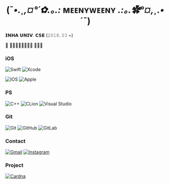 <div align="center">

# (¯*•.¸,¤°´✿.｡.:* ᴍᴇᴇɴʏᴡᴇᴇɴʏ *.:｡.✿°¤,¸.•*´¯)

</div>

𝗜𝗡𝗛𝗔 𝗨𝗡𝗜𝗩. 𝗖𝗦𝗘 (𝟸𝟶𝟷𝟾. 𝟶𝟹 ~)

 𝘀𝘁𝘂𝗱𝘆𝗶𝗻𝗴 𝗶𝗢𝗦








### iOS

![Swift](https://img.shields.io/badge/swift-F54A2A?style=for-the-badge&logo=swift&logoColor=white)
![Xcode](https://img.shields.io/badge/Xcode-007ACC?style=for-the-badge&logo=Xcode&logoColor=white)

![IOS](https://img.shields.io/badge/iOS-000000?style=for-the-badge&logo=ios&logoColor=white)
![Apple](https://img.shields.io/badge/Apple-%23000000.svg?style=for-the-badge&logo=apple&logoColor=white)

### PS

![C++](https://img.shields.io/badge/c++-000000?style=for-the-badge&logo=c%2B%2B&logoColor=white)
![CLion](https://img.shields.io/badge/CLion-black?style=for-the-badge&logo=clion&logoColor=white)
![Visual Studio](https://img.shields.io/badge/Visual%20Studio-black?style=for-the-badge&logo=visual-studio&logoColor=white)

### Git

![Git](https://img.shields.io/badge/git-000000?style=for-the-badge&logo=git&logoColor=white)
![GitHub](https://img.shields.io/badge/github-%23121011.svg?style=for-the-badge&logo=github&logoColor=white)
![GitLab](https://img.shields.io/badge/gitlab-%23181717.svg?style=for-the-badge&logo=gitlab&logoColor=white)

### Contact

[![Gmail](https://img.shields.io/badge/Gmail-000000?style=for-the-badge&logo=gmail&logoColor=white)](mailto:kmeye0419@gmail.com)
[![Instagram](https://img.shields.io/badge/Instagram-000000?style=for-the-badge&logo=Instagram&logoColor=white)](https://instagram.com/meenyweeny)


### Project

[![Cardna](https://user-images.githubusercontent.com/74659491/173498044-7e4d3a0d-3e3f-4633-9e9a-a6f846def122.png)](https://apple.co/3tBqeh5)
